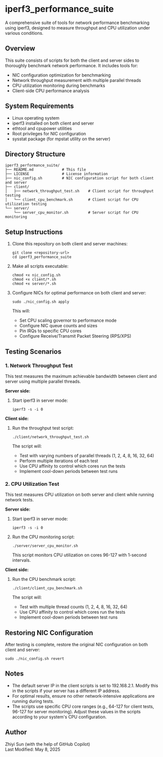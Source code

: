 # iperf3_performance_suite

A comprehensive suite of tools for network performance benchmarking using iperf3, designed to measure throughput and CPU utilization under various conditions.

## Overview

This suite consists of scripts for both the client and server sides to thoroughly benchmark network performance. It includes tools for:

- NIC configuration optimization for benchmarking
- Network throughput measurement with multiple parallel threads
- CPU utilization monitoring during benchmarks
- Client-side CPU performance analysis

## System Requirements

- Linux operating system
- iperf3 installed on both client and server
- ethtool and cpupower utilities
- Root privileges for NIC configuration
- sysstat package (for mpstat utility on the server)

## Directory Structure

```
iperf3_performance_suite/
├── README.md             # This file
├── LICENSE               # License information
├── nic_config.sh         # NIC configuration script for both client and server
├── client/
│   ├── network_throughput_test.sh    # Client script for throughput testing
│   └── client_cpu_benchmark.sh       # Client script for CPU utilization testing
└── server/
    └── server_cpu_monitor.sh         # Server script for CPU monitoring
```

## Setup Instructions

1. Clone this repository on both client and server machines:
   ```
   git clone <repository-url>
   cd iperf3_performance_suite
   ```

2. Make all scripts executable:
   ```
   chmod +x nic_config.sh
   chmod +x client/*.sh
   chmod +x server/*.sh
   ```

3. Configure NICs for optimal performance on both client and server:
   ```
   sudo ./nic_config.sh apply
   ```
   
   This will:
   - Set CPU scaling governor to performance mode
   - Configure NIC queue counts and sizes
   - Pin IRQs to specific CPU cores
   - Configure Receive/Transmit Packet Steering (RPS/XPS)

## Testing Scenarios

### 1. Network Throughput Test

This test measures the maximum achievable bandwidth between client and server using multiple parallel threads.

**Server side:**
1. Start iperf3 in server mode:
   ```
   iperf3 -s -i 0
   ```

**Client side:**
1. Run the throughput test script:
   ```
   ./client/network_throughput_test.sh
   ```
   
   The script will:
   - Test with varying numbers of parallel threads (1, 2, 4, 8, 16, 32, 64)
   - Perform multiple iterations of each test
   - Use CPU affinity to control which cores run the tests
   - Implement cool-down periods between test runs

### 2. CPU Utilization Test

This test measures CPU utilization on both server and client while running network tests.

**Server side:**
1. Start iperf3 in server mode:
   ```
   iperf3 -s -i 0
   ```

2. Run the CPU monitoring script:
   ```
   ./server/server_cpu_monitor.sh
   ```
   
   This script monitors CPU utilization on cores 96-127 with 1-second intervals.

**Client side:**
1. Run the CPU benchmark script:
   ```
   ./client/client_cpu_benchmark.sh
   ```
   
   The script will:
   - Test with multiple thread counts (1, 2, 4, 8, 16, 32, 64)
   - Use CPU affinity to control which cores run the tests
   - Implement cool-down periods between test runs

## Restoring NIC Configuration

After testing is complete, restore the original NIC configuration on both client and server:

```
sudo ./nic_config.sh revert
```

## Notes

- The default server IP in the client scripts is set to 192.168.2.1. Modify this in the scripts if your server has a different IP address.
- For optimal results, ensure no other network-intensive applications are running during tests.
- The scripts use specific CPU core ranges (e.g., 64-127 for client tests, 96-127 for server monitoring). Adjust these values in the scripts according to your system's CPU configuration.

## Author

Zhiyi Sun (with the help of GitHub Copilot)  
Last Modified: May 8, 2025